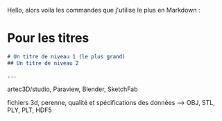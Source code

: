 Hello, alors voila les commandes que j'utilise le plus en Markdown : 


# Pour les titres 

```markdown
# Un titre de niveau 1 (le plus grand)
## Un titre de niveau 2 

...
```


artec3D/studio, Paraview, Blender, SketchFab 

fichiers 3d, perenne, qualité et spécifications des données --> OBJ, STL, PLY, PLT, HDF5